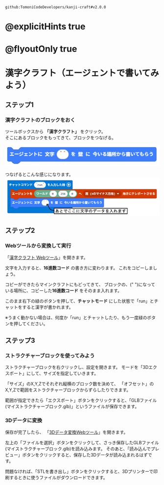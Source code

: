 ```package
github:TomoniCodeDevelopers/kanji-craft#v2.0.0
```

# @explicitHints true
# @flyoutOnly true

# 漢字クラフト（エージェントで書いてみよう）


## ステップ1
### 漢字クラフトのブロックをおく
ツールボックスから **「漢字クラフト」** をクリック。  
そこにあるブロックをもってきて、ブロックをつなげる。

<img src="https://raw.githubusercontent.com/TomoniCodeDevelopers/kanji-craft-lesson/main/docs/img1.png" higth="200">

つなげるとこんな感じになります。
<img src="https://raw.githubusercontent.com/TomoniCodeDevelopers/kanji-craft-lesson/main/docs/img2.png" higth="200">

## ステップ2
### Webツールから変換して実行
「[漢字クラフト Webツール](https://TomoniCodeDevelopers.github.io/kanji-craft-lesson/)」を開きます。  

文字を入力すると、**16進数コード** の書き方に変わります。
これをコピーしましょう。

コピーができたらマインクラフトにもどってきて、
ブロックの、(" ")になっている場所に、コピーした**16進数コード** をそのまま入れます。


このまま右下の緑のボタンを押して、**チャットモード** にした状態で「run」とチャットをすると漢字が書かれます。

※うまく動かない場合は、何度か「run」とチャットしたり、もう一度緑のボタンを押してください。




## ステップ3
### ストラクチャーブロックを使ってみよう
ストラクチャーブロックを右クリックし、設定を開きます。
モードを「3Dエクスポート」にして、サイズを指定していきます。

「サイズ」のX,Y,Zでそれぞれ縦横のブロック数を決めて、
「オフセット」のX,Y,Zで範囲をストラクチャーブロックからずらしたりできます。

範囲が指定できたら「エクスポート」ボタンをクリックすると、「GLBファイル(マイストラクチャーブロック.glb)」というファイルが保存できます。

### 3Dデータに変換
保存が完了したら、
「[3Dデータ変換Webツール](https://tomonicodedevelopers.github.io/kanji-craft-lesson/glb2stl.html)」を開きます。  

左上の「ファイルを選択」ボタンをクリックして、さっき保存したGLBファイル(マイストラクチャーブロック.glb)を読み込みます。
そのあと、「読み込んでプレビュー」ボタンをクリックすると、保存した3Dデータが読み込まれるはずです。

問題なければ、「STLを書き出し」ボタンをクリックすると、3Dプリンターで印刷するときに使うファイルがダウンロードできます。









